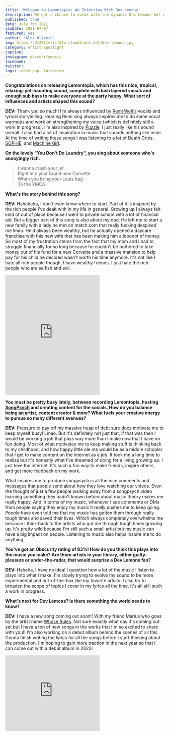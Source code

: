 ```yaml
---
title: 'Welcome to Lemontopia: An Interview With Dev Lemons'
description: We got a chance to speak with the dynamic Dev Lemons hot off the release of her second EP, Lemontopia.
published: true
date: July 7th 2021
isoDate: 2021-07-07
featured: yes
author: 'Alex Olivero'
img: https://d129l1mriif4tx.cloudfront.net/dev-lemons.jpg
category: Artist Spotlight
caption: 
instagram: obscurifymusic
facebook:
twitter:
tags: indie-pop, interview
---
```


**Congratulations on releasing Lemontopia, which has this nice, tropical, relaxing-yet-haunting sound, complete with lush layered vocals and enough sub bass to make everyone at the party happy. What sort of influences and artists shaped this sound?**

**DEV:** Thank you so much! I’m always influenced by [Remi Wolf’s](https://open.spotify.com/artist/0NB5HROxc8dDBXpkIi1v3d?si=ICk5SYZ-QI6I7vglicQRdA) vocals and lyrical storytelling. Hearing Remi sing always inspires me to do some vocal warmups and work on strengthening my voice (which is definitely still a work in progress). I’m also inspired by [Puzzle](https://open.spotify.com/artist/3JDZy6EWo6V8yABANunf6V?si=_PjLjqbcS6aO3vbc32A6zQ). I just really like his sound overall. I also find a lot of inspiration in music that sounds nothing like mine. At the time of writing these songs I was listening to a lot of [Death Grips](https://open.spotify.com/artist/5RADpgYLOuS2ZxDq7ggYYH?si=hHLx4UYySpG1urU_8vkf0g), [SOPHIE](https://open.spotify.com/artist/5a2w2tgpLwv26BYJf2qYwu?si=WolKnOxRQVys3nPzQP2etw), and [Machine Girl](https://open.spotify.com/artist/17Vw9uuOYB7XYjPt0LNFN0?si=xgRVFl44T8m3itVgjyaaNA). 



**On the lovely "You Don't Do Laundry", you sing about someone who's annoyingly rich.**

> I wanna crash your jet
<br/>Right into your brand new Corvette
<br/>When you bring your Louis bag
<br/>To the YMCA

**What's the story behind this song?**

**DEV:** Hahahaha, I don’t even know where to start. Part of it is inspired by the rich people I’ve dealt with in my life in general. Growing up I always felt kind of out of place because I went to private school with a lot of financial aid. But a bigger part of this song is also about my dad. He left me to start a new family with a lady he met on match.com that really fucking despised me lmao. He'd always been wealthy, but he actually opened a daycare franchise with this new wife that has been making him a looooot of money. So most of my frustration stems from the fact that my mom and I had to struggle financially for so long because he couldn't be bothered to take money out of his fund for a new Corvette and a massive mansion to help pay for his child he decided wasn't worth his time anymore. It's not like I hate all rich people though, I have wealthy friends. I just hate the rich people who are selfish and evil. 

<iframe src="https://open.spotify.com/embed/track/4szRT6eJF2TgqqZp4MXOVI" width="300" height="380" frameborder="0" allowtransparency="true" allow="encrypted-media"></iframe>


**You must be pretty busy lately, between recording Lemontopia, hosting [SongPsych](https://www.songpsych.com/) and creating content for the socials.  How do you balance being an artist, content creator & more? What fuels your creative energy to pursue so many different avenues?**

**DEV:** Pressure to pay off my massive heap of debt sure does motivate me to keep myself busy! Lmao. But it's definitely not just that, if that was then I would be working a job that pays way more than I make now that I have no fun doing. Most of what motivates me to keep making stuff is thinking back to my childhood, and how happy little ole me would be as a middle schooler that I get to make content on the internet as a job. It took me a long time to realize but it's honestly what I've dreamed of doing for a living growing up. I just love the internet. It's such a fun way to make friends, inspire others, and get more feedback on my work. 

What inspires me to produce songpsych is all the nice comments and messages that people send about how they love watching our videos. Even the thought of just a few people walking away from a songpsych video learning something they hadn't known before about music theory makes me really happy. And in terms of my music, whenever I see comments or DMs from people saying they enjoy my music it really pushes me to keep going. People have even told me that my music has gotten them through really tough times and saved their lives. Which always completely overwhelms me because I think back to the artists who got me through tough times growing up. It's pretty wild because I'm still such a small artist but my music can have a big impact on people. Listening to music also helps inspire me to do anything. 



**You've got an Obscurity rating of 83%! How do you think this plays into the music you make? Are there artists in your library, either guilty-pleasure or under-the-radar, that would surprise a Dev Lemons fan?**

**DEV:** Hahaha, I have no idea! I question how a lot of the music I listen to plays into what I make. I'm slowly trying to evolve my sound to be more experimental and out-of-the-box like my favorite artists. I also try to broaden the scope of topics I cover in my lyrics all the time. It's all still such a work in progress. 



**What's next for Dev Lemons? Is there something the world needs to know?**

**DEV:** I have a new song coming out soon!! With my friend Marius who goes by the artist name [Whose Rules](https://open.spotify.com/artist/3GAycRSOI4PRxEe6e1Ci8j?si=AYTgERM2SciZIYanTjnjvw). Not sure exactly what day it's coming out yet but I have a ton of new songs in the works that I'm so excited to share with you!! I'm also working on a debut album behind the scenes of all this. Gonna finish writing the lyrics for all the songs before I start thinking about the production. I'm hoping to gain more traction in the next year so that I can come out with a debut album in 2022!


<iframe src="https://open.spotify.com/embed/album/6mSnfUrjXmb6ybksYmdNAB" width="300" height="240" frameborder="0" allowtransparency="true" allow="encrypted-media"></iframe>